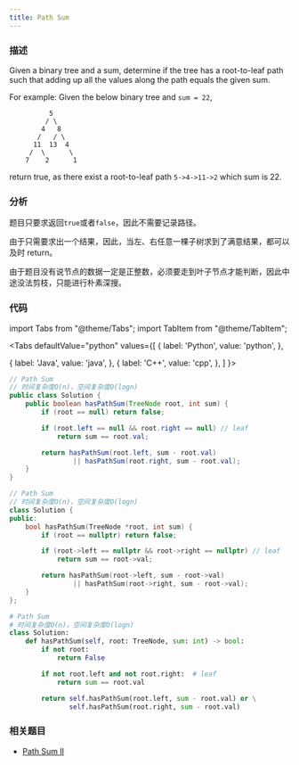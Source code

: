 ```yaml
---
title: Path Sum
---
```


### 描述

Given a binary tree and a sum, determine if the tree has a root-to-leaf path such that adding up all the values along the path equals the given sum.

For example:
Given the below binary tree and `sum = 22`,

```
          5
         / \
        4   8
       /   / \
      11  13  4
     /  \      \
    7    2      1
```

return true, as there exist a root-to-leaf path `5->4->11->2` which sum is 22.

### 分析

题目只要求返回`true`或者`false`，因此不需要记录路径。

由于只需要求出一个结果，因此，当左、右任意一棵子树求到了满意结果，都可以及时 return。

由于题目没有说节点的数据一定是正整数，必须要走到叶子节点才能判断，因此中途没法剪枝，只能进行朴素深搜。

### 代码

import Tabs from "@theme/Tabs";
import TabItem from "@theme/TabItem";

<Tabs
defaultValue="python"
values={[
{ label: 'Python', value: 'python', },

{ label: 'Java', value: 'java', },
{ label: 'C++', value: 'cpp', },
]
}>
<TabItem value="java">

```java
// Path Sum
// 时间复杂度O(n)，空间复杂度O(logn)
public class Solution {
    public boolean hasPathSum(TreeNode root, int sum) {
        if (root == null) return false;

        if (root.left == null && root.right == null) // leaf
            return sum == root.val;

        return hasPathSum(root.left, sum - root.val)
                || hasPathSum(root.right, sum - root.val);
    }
}
```

</TabItem>
<TabItem value="cpp">

```cpp
// Path Sum
// 时间复杂度O(n)，空间复杂度O(logn)
class Solution {
public:
    bool hasPathSum(TreeNode *root, int sum) {
        if (root == nullptr) return false;

        if (root->left == nullptr && root->right == nullptr) // leaf
            return sum == root->val;

        return hasPathSum(root->left, sum - root->val)
                || hasPathSum(root->right, sum - root->val);
    }
};
```

</TabItem>

<TabItem value="python">

```python
# Path Sum
# 时间复杂度O(n)，空间复杂度O(logn)
class Solution:
    def hasPathSum(self, root: TreeNode, sum: int) -> bool:
        if not root:
            return False

        if not root.left and not root.right:  # leaf
            return sum == root.val

        return self.hasPathSum(root.left, sum - root.val) or \
               self.hasPathSum(root.right, sum - root.val)
```

</TabItem>
</Tabs>

### 相关题目

- [Path Sum II](path-sum-ii.md)
